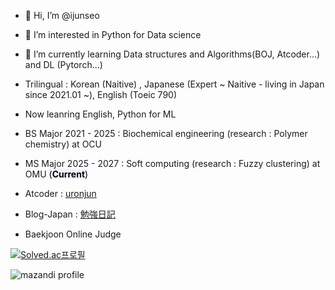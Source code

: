 - 👋 Hi, I’m @ijunseo
- 👀 I’m interested in Python for Data science
- 🌱 I’m currently learning Data structures and Algorithms(BOJ, Atcoder...) and DL (Pytorch...)
- Trilingual : Korean (Naitive) , Japanese (Expert ~ Naitive - living in Japan since 2021.01 ~), English (Toeic 790)
- Now leanring English, Python for ML
- BS Major 2021 - 2025 : Biochemical engineering (research : Polymer chemistry) at OCU
- MS Major 2025 - 2027 : Soft computing (research : Fuzzy clustering) at OMU <mark style='background-color: #f5f0ff'>  (**Current**)</mark>

- Atcoder : [uronjun](https://atcoder.jp/users/uronjun)

- Blog-Japan : [勉強日記](https://junseo1234551.hatenablog.com/)

- Baekjoon Online Judge 

 

[![Solved.ac프로필](http://mazassumnida.wtf/api/v2/generate_badge?boj=wer3350)](https://solved.ac/wer3350)

![mazandi profile](http://mazandi.herokuapp.com/api?handle=wer3350&theme=cold)
<!---
ijunseo/ijunseo is a ✨ special ✨ repository because its `README.md` (this file) appears on your GitHub profile.
You can click the Preview link to take a look at your changes.
--->
